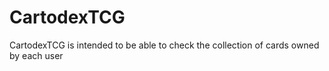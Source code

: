 # CartodexTCG
CartodexTCG is intended to be able to check the collection of cards owned by each user
